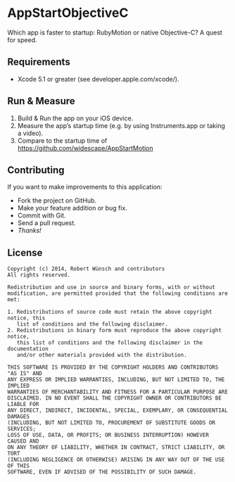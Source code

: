 # AppStartObjectiveC

Which app is faster to startup: RubyMotion or native Objective-C? A quest for speed.

## Requirements

* Xcode 5.1 or greater (see developer.apple.com/xcode/).

## Run & Measure

1. Build & Run the app on your iOS device.
2. Measure the app’s startup time (e.g. by using Instruments.app or taking a video).
3. Compare to the startup time of https://github.com/widescape/AppStartMotion

## Contributing

If you want to make improvements to this application:

* Fork the project on GitHub.
* Make your feature addition or bug fix.
* Commit with Git.
* Send a pull request.
* *Thanks!*

## License

    Copyright (c) 2014, Robert Wünsch and contributors
    All rights reserved.
    
    Redistribution and use in source and binary forms, with or without
    modification, are permitted provided that the following conditions are met:
    
    1. Redistributions of source code must retain the above copyright notice, this
       list of conditions and the following disclaimer.
    2. Redistributions in binary form must reproduce the above copyright notice,
       this list of conditions and the following disclaimer in the documentation
       and/or other materials provided with the distribution.
    
    THIS SOFTWARE IS PROVIDED BY THE COPYRIGHT HOLDERS AND CONTRIBUTORS "AS IS" AND
    ANY EXPRESS OR IMPLIED WARRANTIES, INCLUDING, BUT NOT LIMITED TO, THE IMPLIED
    WARRANTIES OF MERCHANTABILITY AND FITNESS FOR A PARTICULAR PURPOSE ARE
    DISCLAIMED. IN NO EVENT SHALL THE COPYRIGHT OWNER OR CONTRIBUTORS BE LIABLE FOR
    ANY DIRECT, INDIRECT, INCIDENTAL, SPECIAL, EXEMPLARY, OR CONSEQUENTIAL DAMAGES
    (INCLUDING, BUT NOT LIMITED TO, PROCUREMENT OF SUBSTITUTE GOODS OR SERVICES;
    LOSS OF USE, DATA, OR PROFITS; OR BUSINESS INTERRUPTION) HOWEVER CAUSED AND
    ON ANY THEORY OF LIABILITY, WHETHER IN CONTRACT, STRICT LIABILITY, OR TORT
    (INCLUDING NEGLIGENCE OR OTHERWISE) ARISING IN ANY WAY OUT OF THE USE OF THIS
    SOFTWARE, EVEN IF ADVISED OF THE POSSIBILITY OF SUCH DAMAGE.